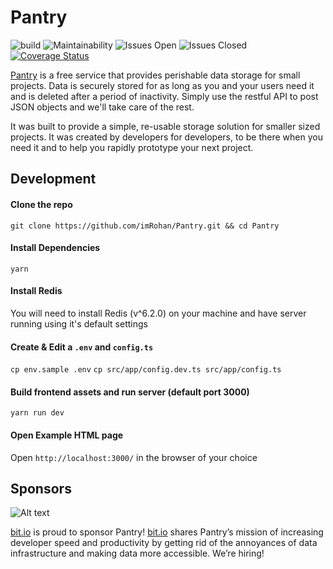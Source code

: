 # Pantry
![build](https://github.com/imRohan/Pantry/workflows/build/badge.svg?branch=master)
![Maintainability](https://api.codeclimate.com/v1/badges/8f1460270ced1f60744c/maintainability)
![Issues Open](https://img.shields.io/github/issues/imrohan/Pantry?&logo=github)
![Issues Closed](https://img.shields.io/github/issues-closed-raw/imrohan/pantry?color=green&logo=github)
[![Coverage Status](https://coveralls.io/repos/github/imRohan/Pantry/badge.svg?branch=master)](https://coveralls.io/github/imRohan/Pantry?branch=master)

[Pantry](https://getpantry.cloud/) is a free service that provides perishable data storage for small projects. Data is securely stored for as long as you and your users need it and is deleted after a period of inactivity. Simply use the restful API to post JSON objects and we'll take care of the rest.

It was built to provide a simple, re-usable storage solution for smaller sized projects. It was created by developers for developers, to be there when you need it and to help you rapidly prototype your next project.

## Development

#### Clone the repo
`git clone https://github.com/imRohan/Pantry.git && cd Pantry`

#### Install Dependencies
`yarn`

#### Install Redis
You will need to install Redis (v^6.2.0) on your machine and have server running
using it's default settings

#### Create & Edit a `.env` and `config.ts`
`cp env.sample .env`
`cp src/app/config.dev.ts src/app/config.ts`

#### Build frontend assets and run server (default port 3000)

`yarn run dev`

#### Open Example HTML page

Open `http://localhost:3000/` in the browser of your choice

## Sponsors
![Alt text](https://i.imgur.com/wyphsuG.png)

[bit.io](https://bit.io/about?utm_source=getpantry_github&utm_medium=sponsor&utm_campaign=get_pantry_sponsorship) is proud to sponsor Pantry! [bit.io](https://bit.io/about?utm_source=getpantry_github&utm_medium=sponsor&utm_campaign=get_pantry_sponsorship) shares Pantry’s mission of increasing developer speed and productivity by getting rid of the annoyances of data infrastructure and making data more accessible. We’re hiring!
